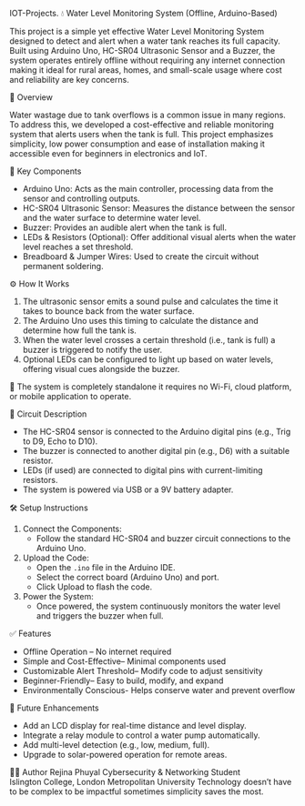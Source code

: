 IOT-Projects.
💧 Water Level Monitoring System (Offline, Arduino-Based)

This project is a simple yet effective Water Level Monitoring System designed to detect and alert when a water tank reaches its full capacity. Built using Arduino Uno, HC-SR04 Ultrasonic Sensor and a Buzzer, the system operates entirely offline without requiring any internet connection making it ideal for rural areas, homes, and small-scale usage where cost and reliability are key concerns.

🚀 Overview

Water wastage due to tank overflows is a common issue in many regions. To address this, we developed a cost-effective and reliable monitoring system that alerts users when the tank is full. This project emphasizes simplicity, low power consumption and ease of installation making it accessible even for beginners in electronics and IoT.

 🔧 Key Components

- Arduino Uno: Acts as the main controller, processing data from the sensor and controlling outputs.
- HC-SR04 Ultrasonic Sensor: Measures the distance between the sensor and the water surface to determine water level.
- Buzzer: Provides an audible alert when the tank is full.
- LEDs & Resistors (Optional): Offer additional visual alerts when the water level reaches a set threshold.
- Breadboard & Jumper Wires: Used to create the circuit without permanent soldering.

⚙️ How It Works

1. The ultrasonic sensor emits a sound pulse and calculates the time it takes to bounce back from the water surface.
2. The Arduino Uno uses this timing to calculate the distance and determine how full the tank is.
3. When the water level crosses a certain threshold (i.e., tank is full) a buzzer is triggered to notify the user.
4. Optional LEDs can be configured to light up based on water levels, offering visual cues alongside the buzzer.

🔌 The system is completely standalone it requires no Wi-Fi, cloud platform, or mobile application to operate.

🔌 Circuit Description

- The HC-SR04 sensor is connected to the Arduino digital pins (e.g., Trig to D9, Echo to D10).
- The buzzer is connected to another digital pin (e.g., D6) with a suitable resistor.
- LEDs (if used) are connected to digital pins with current-limiting resistors.
- The system is powered via USB or a 9V battery adapter.

🛠️ Setup Instructions

1. Connect the Components:
   - Follow the standard HC-SR04 and buzzer circuit connections to the Arduino Uno.
2. Upload the Code:
   - Open the `.ino` file in the Arduino IDE.
   - Select the correct board (Arduino Uno) and port.
   - Click Upload to flash the code.
3. Power the System:
   - Once powered, the system continuously monitors the water level and triggers the buzzer when full.

✅ Features

- Offline Operation – No internet required
- Simple and Cost-Effective– Minimal components used
- Customizable Alert Threshold– Modify code to adjust sensitivity
- Beginner-Friendly– Easy to build, modify, and expand
- Environmentally Conscious- Helps conserve water and prevent overflow

🌱 Future Enhancements

- Add an LCD display for real-time distance and level display.
- Integrate a relay module to control a water pump automatically.
- Add multi-level detection (e.g., low, medium, full).
- Upgrade to solar-powered operation for remote areas.

👩‍💻 Author
Rejina Phuyal 
Cybersecurity & Networking Student  
Islington College, London Metropolitan University
Technology doesn’t have to be complex to be impactful sometimes simplicity saves the most.
